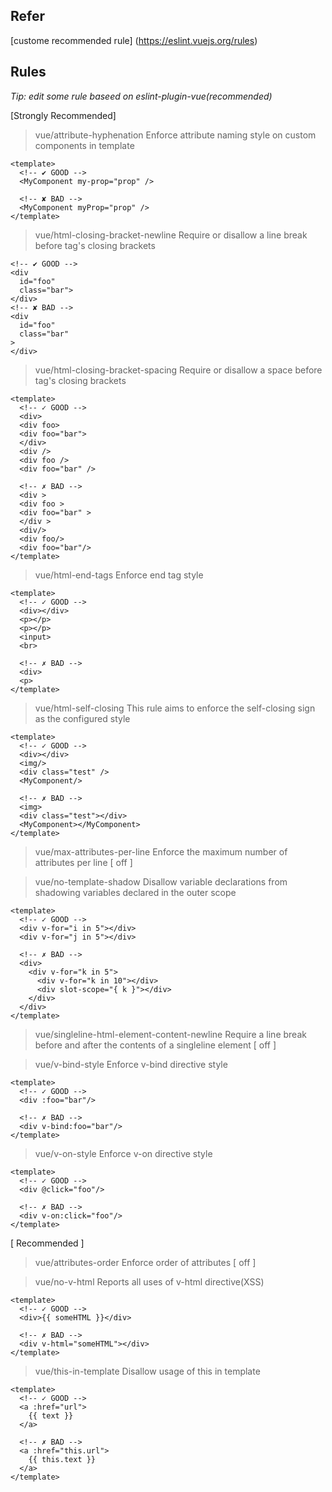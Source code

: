 ## Refer
[custome recommended rule] (https://eslint.vuejs.org/rules)

## Rules
<i>Tip: edit some rule baseed on eslint-plugin-vue(recommended)</i> <br />

[Strongly Recommended]
> vue/attribute-hyphenation
Enforce attribute naming style on custom components in template
```vue
<template>
  <!-- ✔ GOOD -->
  <MyComponent my-prop="prop" />

  <!-- ✘ BAD -->
  <MyComponent myProp="prop" />
</template>
```

> vue/html-closing-bracket-newline
Require or disallow a line break before tag's closing brackets
```vue
<!-- ✔ GOOD -->
<div
  id="foo"
  class="bar">
</div>
<!-- ✘ BAD -->
<div
  id="foo"
  class="bar"
>
</div>
```

> vue/html-closing-bracket-spacing
Require or disallow a space before tag's closing brackets
```vue
<template>
  <!-- ✓ GOOD -->
  <div>
  <div foo>
  <div foo="bar">
  </div>
  <div />
  <div foo />
  <div foo="bar" />

  <!-- ✗ BAD -->
  <div >
  <div foo >
  <div foo="bar" >
  </div >
  <div/>
  <div foo/>
  <div foo="bar"/>
</template>
```

> vue/html-end-tags
Enforce end tag style
```vue
<template>
  <!-- ✓ GOOD -->
  <div></div>
  <p></p>
  <p></p>
  <input>
  <br>

  <!-- ✗ BAD -->
  <div>
  <p>
</template>
```

> vue/html-self-closing
This rule aims to enforce the self-closing sign as the configured style
```vue
<template>
  <!-- ✓ GOOD -->
  <div></div>
  <img/>
  <div class="test" />
  <MyComponent/>

  <!-- ✗ BAD -->
  <img>
  <div class="test"></div>
  <MyComponent></MyComponent>
</template>
```

> vue/max-attributes-per-line
Enforce the maximum number of attributes per line [ off ]

> vue/no-template-shadow
Disallow variable declarations from shadowing variables declared in the outer scope
```vue
<template>
  <!-- ✓ GOOD -->
  <div v-for="i in 5"></div>
  <div v-for="j in 5"></div>

  <!-- ✗ BAD -->
  <div>
    <div v-for="k in 5">
      <div v-for="k in 10"></div>
      <div slot-scope="{ k }"></div>
    </div>
  </div>
</template>
```

> vue/singleline-html-element-content-newline
Require a line break before and after the contents of a singleline element [ off ]

> vue/v-bind-style
Enforce v-bind directive style
```vue
<template>
  <!-- ✓ GOOD -->
  <div :foo="bar"/>

  <!-- ✗ BAD -->
  <div v-bind:foo="bar"/>
</template>
```

> vue/v-on-style
Enforce v-on directive style
```vue
<template>
  <!-- ✓ GOOD -->
  <div @click="foo"/>

  <!-- ✗ BAD -->
  <div v-on:click="foo"/>
</template>
```

[ Recommended ]
> vue/attributes-order
Enforce order of attributes [ off ]

> vue/no-v-html
Reports all uses of v-html directive(XSS)
```vue
<template>
  <!-- ✓ GOOD -->
  <div>{{ someHTML }}</div>

  <!-- ✗ BAD -->
  <div v-html="someHTML"></div>
</template>
```

> vue/this-in-template
Disallow usage of this in template
```vue
<template>
  <!-- ✓ GOOD -->
  <a :href="url">
    {{ text }}
  </a>
  
  <!-- ✗ BAD -->
  <a :href="this.url">
    {{ this.text }}
  </a>
</template>
```